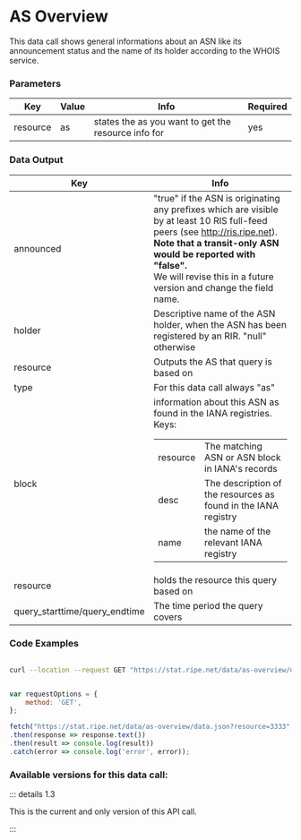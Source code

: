# AS Overview


This data call shows general informations about an ASN like its
announcement status and the name of its holder according to the WHOIS
service.

<RestRepl :baseUrl="`/data/`+$page.relativePath.split('/')[1].split('.md')[0]+`/data.json`" method="GET" :searchParams="{ resource: 'AS3333'}"/>

### Parameters

| Key | Value | Info | Required |
| --- | --- | --- | --- |
| resource | as  | states the as you want to get the resource info for | yes |

### Data Output

| Key | Info |
| --- | --- |
| announced | "true" if the ASN is originating any prefixes which are visible by at least 10 RIS full-feed peers (see http://ris.ripe.net).  <br>**Note that a transit-only ASN would be reported with "false".**  <br>We will revise this in a future version and change the field name. |
| holder | Descriptive name of the ASN holder, when the ASN has been registered by an RIR. "null" otherwise |
| resource | Outputs the AS that query is based on |
| type | For this data call always "as" |
| block | information about this ASN as found in the IANA registries. Keys: <table><tr><td>resource</td><td>The matching ASN or ASN block in IANA's records</td></tr><tr><td>desc</td><td>The description of the resources as found in the IANA registry</td></tr><tr><td>name</td><td>the name of the relevant IANA registry</td></tr></table> |
| resource | holds the resource this query based on |
| query\_starttime/query\_endtime | The time period the query covers |

### Code Examples
<CodeGroup>
<CodeGroupItem title="cURL">

```bash

curl --location --request GET "https://stat.ripe.net/data/as-overview/data.json?resource=3333"


```

</CodeGroupItem>

<CodeGroupItem title="JS">

```js

var requestOptions = {
	method: 'GET',
};

fetch("https://stat.ripe.net/data/as-overview/data.json?resource=3333", requestOptions)
.then(response => response.text())
.then(result => console.log(result))
.catch(error => console.log('error', error));


```

</CodeGroupItem>
</CodeGroup>

### Available versions for this data call:

::: details 1.3

This is the current and only version of this API call.

:::

